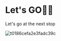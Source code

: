 # Let's GO:biking_woman:



Let's go at the next stop

![t0186cefa2e3fadc39c](D:\内功修炼心法\go\picture\t0186cefa2e3fadc39c.png)

